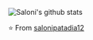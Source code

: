 ![Saloni's github stats](https://github-readme-stats.vercel.app/api?username=salonipatadia12&show_icons=true&title_color=fff&icon_color=f9f9f9&text_color=9f9f9f&bg_color=151515)


⭐️ From [salonipatadia12](https://github.com/salonipatadia12)

